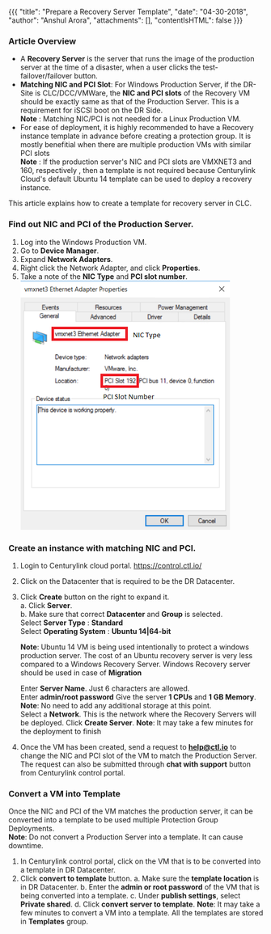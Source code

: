 {{{
  "title": "Prepare a Recovery Server Template",
  "date": "04-30-2018",
  "author": "Anshul Arora",
  "attachments": [],
  "contentIsHTML": false
}}}

### Article Overview
* A **Recovery Server** is the server that runs the image of the production server at the time of a disaster, when a user clicks the test-failover/failover button.  
* **Matching NIC and PCI Slot**: For Windows Production Server, if the DR-Site is CLC/DCC/VMWare, the **NIC and PCI slots** of the Recovery VM should be exactly same as that of the Production Server. This is a requirement for iSCSI boot on the DR Side.   
**Note** : Matching NIC/PCI is not needed for a Linux Production VM.  
* For ease of deployment, it is highly recommended to have a Recovery instance template in advance before creating a protection group. It is mostly benefitial when there are multiple production VMs with similar PCI slots  
**Note** : If the production server's NIC and PCI slots are VMXNET3 and 160, respectively , then a template is not required because Centurylink Cloud's default Ubuntu 14 template can be used to deploy a recovery instance.  

This article explains how to create a template for recovery server in CLC.  

### Find out NIC and PCI of the Production Server.
1. Log into the Windows Production VM.
2. Go to **Device Manager**.
3. Expand **Network Adapters**.
4. Right click the Network Adapter, and click **Properties**.
5. Take a note of the **NIC Type** and **PCI slot number**.  
![NIC-PCI](../../images/SH5.0/NIC-PCI.png)

### Create an instance with matching NIC and PCI.
1. Login to Centurylink cloud portal. https://control.ctl.io/
2. Click on the Datacenter that is required to be the DR Datacenter.
3. Click **Create** button on the right to expand it.  
  a. Click **Server**.  
  b. Make sure that correct **Datacenter** and **Group** is selected.    
     Select **Server Type** : **Standard**  
     Select **Operating System** : **Ubuntu 14|64-bit**  
     
     **Note**: Ubuntu 14 VM is being used intentionally to protect a windows production server. The cost of an Ubuntu recovery server is very less compared to a Windows Recovery Server. Windows Recovery server should be used in case of **Migration**  
     
     Enter **Server Name**. Just 6 characters are allowed.  
     Enter **admin/root password**
     Give the server **1 CPUs** and **1 GB Memory**.  
     **Note**: No need to add any additional storage at this point.  
     Select a **Network**. This is the network where the Recovery Servers will be deployed.
     Click **Create Server**.
     **Note**: It may take a few minutes for the deployment to finish
 4. Once the VM has been created, send a request to **help@ctl.io** to change the NIC and PCI slot of the VM to match the Production Server. The request can also be submitted through **chat with support** button from Centurylink control portal.

### Convert a VM into Template
Once the NIC and PCI of the VM matches the production server, it can be converted into a template to be used multiple Protection Group Deployments.  
**Note**: Do not convert a Production Server into a template. It can cause downtime.
1. In Centurylink control portal, click on the VM that is to be converted into a template in DR Datacenter.
2. Click **convert to template** button.
   a. Make sure the **template location** is in DR Datacenter.
   b. Enter the **admin or root password** of the VM that is being converted into a template.
   c. Under **publish settings**, select **Private shared**.
   d. Click **convert server to template**.
 **Note**: It may take a few minutes to convert a VM into a template. All the templates are stored in **Templates** group.
 
 
